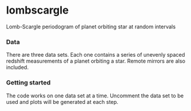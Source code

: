 # lombscargle
Lomb-Scargle periodogram of planet orbiting star at random intervals

### Data  
There are three data sets. Each one contains a series of unevenly spaced redshift measurements of a planet orbiting a star. Remote mirrors are also included.

### Getting started
The code works on one data set at a time. Uncomment the data set to be used and plots will be generated at each step.
